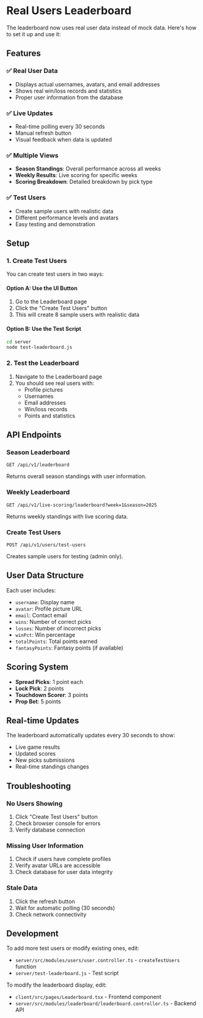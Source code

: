 # Real Users Leaderboard

The leaderboard now uses real user data instead of mock data. Here's how to set it up and use it:

## Features

### ✅ Real User Data
- Displays actual usernames, avatars, and email addresses
- Shows real win/loss records and statistics
- Proper user information from the database

### ✅ Live Updates
- Real-time polling every 30 seconds
- Manual refresh button
- Visual feedback when data is updated

### ✅ Multiple Views
- **Season Standings**: Overall performance across all weeks
- **Weekly Results**: Live scoring for specific weeks
- **Scoring Breakdown**: Detailed breakdown by pick type

### ✅ Test Users
- Create sample users with realistic data
- Different performance levels and avatars
- Easy testing and demonstration

## Setup

### 1. Create Test Users

You can create test users in two ways:

#### Option A: Use the UI Button
1. Go to the Leaderboard page
2. Click the "Create Test Users" button
3. This will create 8 sample users with realistic data

#### Option B: Use the Test Script
```bash
cd server
node test-leaderboard.js
```

### 2. Test the Leaderboard

1. Navigate to the Leaderboard page
2. You should see real users with:
   - Profile pictures
   - Usernames
   - Email addresses
   - Win/loss records
   - Points and statistics

## API Endpoints

### Season Leaderboard
```
GET /api/v1/leaderboard
```
Returns overall season standings with user information.

### Weekly Leaderboard
```
GET /api/v1/live-scoring/leaderboard?week=1&season=2025
```
Returns weekly standings with live scoring data.

### Create Test Users
```
POST /api/v1/users/test-users
```
Creates sample users for testing (admin only).

## User Data Structure

Each user includes:
- `username`: Display name
- `avatar`: Profile picture URL
- `email`: Contact email
- `wins`: Number of correct picks
- `losses`: Number of incorrect picks
- `winPct`: Win percentage
- `totalPoints`: Total points earned
- `fantasyPoints`: Fantasy points (if available)

## Scoring System

- **Spread Picks**: 1 point each
- **Lock Pick**: 2 points
- **Touchdown Scorer**: 3 points
- **Prop Bet**: 5 points

## Real-time Updates

The leaderboard automatically updates every 30 seconds to show:
- Live game results
- Updated scores
- New picks submissions
- Real-time standings changes

## Troubleshooting

### No Users Showing
1. Click "Create Test Users" button
2. Check browser console for errors
3. Verify database connection

### Missing User Information
1. Check if users have complete profiles
2. Verify avatar URLs are accessible
3. Check database for user data integrity

### Stale Data
1. Click the refresh button
2. Wait for automatic polling (30 seconds)
3. Check network connectivity

## Development

To add more test users or modify existing ones, edit:
- `server/src/modules/users/user.controller.ts` - `createTestUsers` function
- `server/test-leaderboard.js` - Test script

To modify the leaderboard display, edit:
- `client/src/pages/Leaderboard.tsx` - Frontend component
- `server/src/modules/leaderboard/leaderboard.controller.ts` - Backend API
